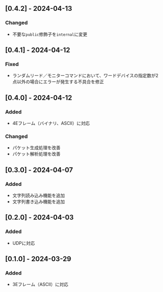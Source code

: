 ## [0.4.2] - 2024-04-13
### Changed
- 不要な`public`修飾子を`internal`に変更

## [0.4.1] - 2024-04-12
### Fixed
- ランダムリード／モニターコマンドにおいて、ワードデバイスの指定数が2点以外の場合にエラーが発生する不具合を修正

## [0.4.0] - 2024-04-12
### Added
- 4Eフレーム（バイナリ、ASCII）に対応

### Changed
- パケット生成処理を改善
- パケット解析処理を改善

## [0.3.0] - 2024-04-07
### Added
- 文字列読み込み機能を追加
- 文字列書き込み機能を追加

## [0.2.0] - 2024-04-03
### Added
- UDPに対応

## [0.1.0] - 2024-03-29
### Added
- 3Eフレーム（ASCII）に対応
